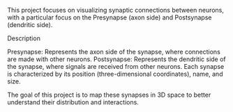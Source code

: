 This project focuses on visualizing synaptic connections between neurons, with a particular focus on the Presynapse (axon side) and Postsynapse (dendritic side).

Description

Presynapse: Represents the axon side of the synapse, where connections are made with other neurons.
Postsynapse: Represents the dendritic side of the synapse, where signals are received from other neurons.
Each synapse is characterized by its position (three-dimensional coordinates), name, and size.

The goal of this project is to map these synapses in 3D space to better understand their distribution and interactions.
